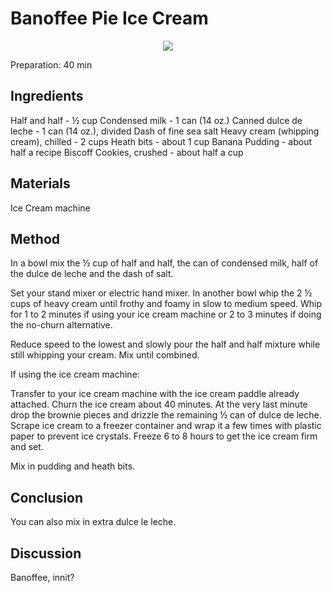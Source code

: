 # Banoffee Pie Ice Cream
<p align="center">
<img src="example.png" />
</p>

Preparation: 40 min  

## Ingredients
Half and half - ½ cup
Condensed milk - 1 can (14 oz.)
Canned dulce de leche - 1 can (14 oz.), divided
Dash of fine sea salt
Heavy cream (whipping cream), chilled - 2 cups
Heath bits - about 1 cup
Banana Pudding - about half a recipe
Biscoff Cookies, crushed - about half a cup

## Materials
Ice Cream machine

## Method
In a bowl mix the ½ cup of half and half, the can of condensed milk, half of the dulce de leche and the dash of salt.

Set your stand mixer or electric hand mixer. In another bowl whip the 2 ½ cups of heavy cream until frothy and foamy in slow to medium speed. Whip for 1 to 2 minutes if using your ice cream machine or 2 to 3 minutes if doing the no-churn alternative.

Reduce speed to the lowest and slowly pour the half and half mixture while still whipping your cream. Mix until combined.

If using the ice cream machine:

Transfer to your ice cream machine with the ice cream paddle already attached. Churn the ice cream about 40 minutes. At the very last minute drop the brownie pieces and drizzle the remaining ½ can of dulce de leche. Scrape ice cream to a freezer container and wrap it a few times with plastic paper to prevent ice crystals. Freeze 6 to 8 hours to get the ice cream firm and set.

Mix in pudding and heath bits.

## Conclusion
You can also mix in extra dulce le leche.

## Discussion
Banoffee, innit?
